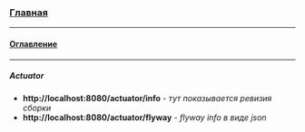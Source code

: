 ### [Главная](../README.md)
***
#### [Оглавление](main.md)
***
##### Actuator
- **http://localhost:8080/actuator/info** - *тут показывается ревизия сборки*
- **http://localhost:8080/actuator/flyway** - *flyway info в виде json*